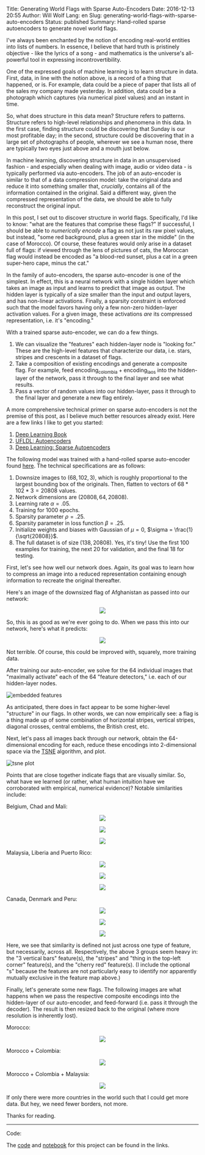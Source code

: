 Title: Generating World Flags with Sparse Auto-Encoders
Date: 2016-12-13 20:55
Author: Will Wolf
Lang: en
Slug: generating-world-flags-with-sparse-auto-encoders
Status: published
Summary: Hand-rolled sparse autoencoders to generate novel world flags.

I've always been enchanted by the notion of encoding real-world entities into lists of numbers. In essence, I believe that hard truth is pristinely objective - like the lyrics of a song - and mathematics is the universe's all-powerful tool in expressing incontrovertibility.

One of the expressed goals of machine learning is to learn structure in data. First, data, in line with the notion above, is a record of a thing that happened, or is. For example, data could be a piece of paper that lists all of the sales my company made yesterday. In addition, data could be a photograph which captures (via numerical pixel values) and an instant in time.

So, what does structure in this data mean? Structure refers to patterns. Structure refers to high-level relationships and phenomena in this data. In the first case, finding structure could be discovering that Sunday is our most profitable day; in the second, structure could be discovering that in a large set of photographs of people, wherever we see a human nose, there are typically two eyes just above and a mouth just below.

In machine learning, discovering structure in data in an unsupervised fashion - and especially when dealing with image, audio or video data - is typically performed via auto-encoders. The job of an auto-encoder is similar to that of a data compression model: take the original data and reduce it into something smaller that, *crucially*, contains all of the information contained in the original. Said a different way, given the compressed representation of the data, we should be able to fully reconstruct the original input.

In this post, I set out to discover structure in world flags. Specifically, I'd like to know: "what are the features that comprise these flags?" If successful, I should be able to *numerically encode* a flag as not just its raw pixel values, but instead, "some red background, plus a green star in the middle" (in the case of Morocco). Of course, these features would only arise in a dataset full of flags: if viewed through the lens of pictures of cats, the Moroccan flag would instead be encoded as "a blood-red sunset, plus a cat in a green super-hero cape, minus the cat."

In the family of auto-encoders, the sparse auto-encoder is one of the simplest. In effect, this is a neural network with a single hidden layer which takes an image as input and learns to predict that image as output. The hidden layer is typically of a size smaller than the input and output layers, and has non-linear activations. Finally, a sparsity constraint is enforced such that the model favors having only a few non-zero hidden-layer activation values. For a given image, these activations *are* its compressed representation, i.e. it's "encoding."

With a trained sparse auto-encoder, we can do a few things.

1. We can visualize the "features" each hidden-layer node is "looking for." These are the high-level features that characterize our data, i.e. stars, stripes and crescents in a dataset of flags.
2. Take a composition of existing encodings and generate a composite flag. For example, feed $\text{encoding}_{\text{colombia}} + \text{encoding}_{\text{laos}}$ into the hidden-layer of the network, pass it through to the final layer and see what results.
3. Pass a vector of random values into our hidden-layer, pass it through to the final layer and generate a new flag entirely.

A more comprehensive technical primer on sparse auto-encoders is not the premise of this post, as I believe much better resources already exist. Here are a few links I like to get you started:

1. [Deep Learning Book](http://www.deeplearningbook.org/contents/autoencoders.html)
2. [UFLDL: Autoencoders](http://ufldl.stanford.edu/tutorial/unsupervised/Autoencoders/)
3. [Deep Learning: Sparse Autoencoders](http://www.ericlwilkinson.com/blog/2014/11/19/deep-learning-sparse-autoencoders)

The following model was trained with a hand-rolled sparse auto-encoder found [here](https://github.com/cavaunpeu/vanilla-neural-nets/tree/master/vanilla_neural_nets/autoencoder/sparse_autoencoder). The technical specifications are as follows:

1. Downsize images to $(68, 102, 3)$, which is roughly proportional to the largest bounding box of the originals. Then, flatten to vectors of $68 * 102 * 3 = 20808$ values.
2. Network dimensions are $(20808, 64, 20808)$.
3. Learning rate $\alpha = .05$.
4. Training for 1000 epochs.
5. Sparsity parameter $\rho = .25$.
6. Sparsity parameter in loss function $\beta = .25$.
7. Initialize weights and biases with Gaussian of $\mu = 0$, $\sigma = \frac{1}{\sqrt{20808}}$.
8. The full dataset is of size $(138, 20808)$. Yes, it's tiny! Use the first 100 examples for training, the next 20 for validation, and the final 18 for testing.

First, let's see how well our network does. Again, its goal was to learn how to compress an image into a reduced representation containing enough information to recreate the original thereafter.

Here's an image of the downsized flag of Afghanistan as passed into our network:

<p align="center">
  <img src='{filename}/images/afghanistan_reduced_bitmap.png'>
</p>

So, this is as good as we're ever going to do. When we pass this into our network, here's what it predicts:

<p align="center">
  <img src='{filename}/images/reconstructed_afghanistan_reduced_bitmap.png'>
</p>

Not terrible. Of course, this could be improved with, squarely, more training data.

After training our auto-encoder, we solve for the 64 individual images that "maximally activate" each of the 64 "feature detectors," i.e. each of our hidden-layer nodes.

![embedded features]({filename}/figures/flag_embedding_features.png)

As anticipated, there does in fact appear to be some higher-level "structure" in our flags. In other words, we can now empirically see: a flag is a thing made up of some combination of horizontal stripes, vertical stripes, diagonal crosses, central emblems, the British crest, etc.

Next, let's pass all images back through our network, obtain the 64-dimensional encoding for each, reduce these encodings into 2-dimensional space via the [TSNE](http://scikit-learn.org/stable/modules/generated/sklearn.manifold.TSNE.html) algorithm, and plot.

![tsne plot]({filename}/figures/country_embeddings_tsne_plot.png)

Points that are close together indicate flags that are visually similar. So, what have we learned (or rather, what human intuition have we corroborated with empirical, numerical evidence)? Notable similarities include:

Belgium, Chad and Mali:

<p align="center">
  <img src='{filename}/images/belgium_flag.jpg'>
</p>

<p align="center">
  <img src='{filename}/images/chad_flag.jpg'>
</p>

<p align="center">
  <img src='{filename}/images/mali_flag.jpg'>
</p>

Malaysia, Liberia and Puerto Rico:

<p align="center">
  <img src='{filename}/images/malaysia_flag.jpg'>
</p>

<p align="center">
  <img src='{filename}/images/liberia_flag.jpg'>
</p>

<p align="center">
  <img src='{filename}/images/puerto_rico_flag.jpg'>
</p>

Canada, Denmark and Peru:

<p align="center">
  <img src='{filename}/images/canada_flag.jpg'>
</p>

<p align="center">
  <img src='{filename}/images/denmark_flag.jpg'>
</p>

<p align="center">
  <img src='{filename}/images/peru_flag.jpg'>
</p>

Here, we see that similarity is defined not just across one type of feature, but necessarily, across all. Respectively, the above 3 groups seem heavy in: the "3 vertical bars" feature(s), the "stripes" and "thing in the top-left corner" feature(s), and the "cherry red" feature(s). (I include the optional "s" because the features are not particularly easy to identify nor apparently mutually exclusive in the feature map above.)

Finally, let's generate some new flags. The following images are what happens when we pass the respective composite encodings into the hidden-layer of our auto-encoder, and feed-forward (i.e. pass it through the decoder). The result is then resized back to the original (where more resolution is inherently lost).

Morocco:

<p align="center">
  <img src='{filename}/images/morocco_generated_flag.png'>
</p>

Morocco + Colombia:

<p align="center">
  <img src='{filename}/images/morocco_colombia_generated_flag.png'>
</p>

Morocco + Colombia + Malaysia:

<p align="center">
  <img src='{filename}/images/morocco_colombia_malaysia_generated_flag.png'>
</p>

If only there were more countries in the world such that I could get more data. But hey, we need fewer borders, not more.

Thanks for reading.

---
Code:

The [code](https://github.com/cavaunpeu/generate-world-flags) and [notebook](http://nbviewer.jupyter.org/github/cavaunpeu/generate-world-flags/blob/master/generate-world-flags.ipynb) for this project can be found in the links.
